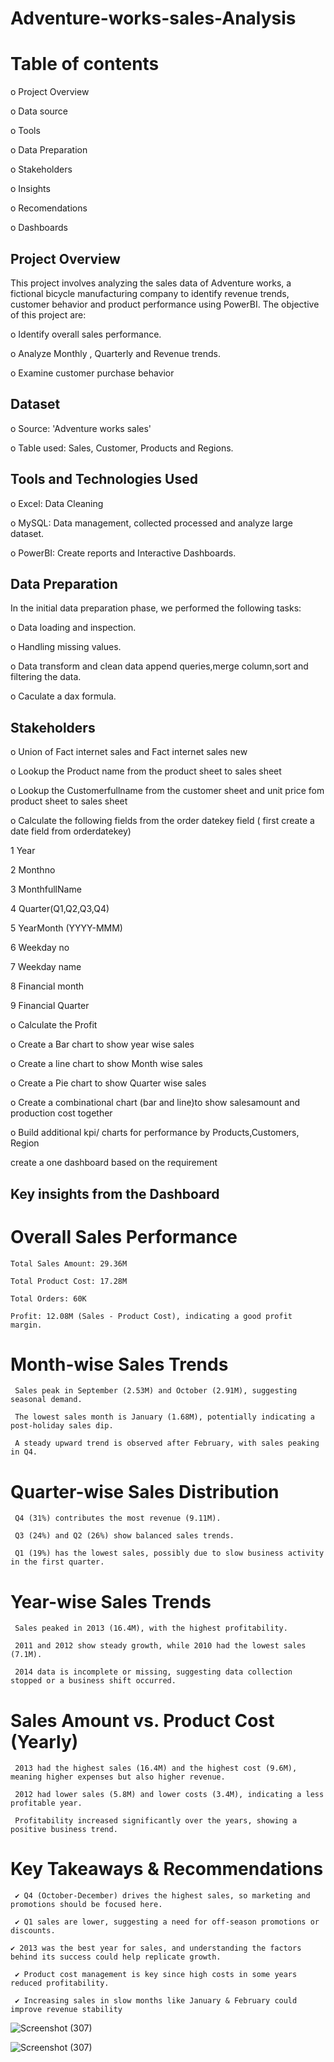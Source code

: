 # Adventure-works-sales-Analysis

# Table of contents

   o Project Overview

   o Data source 

   o Tools

   o Data Preparation 

   o Stakeholders

   o Insights

   o Recomendations

   o Dashboards

## Project Overview
 This project involves analyzing the sales data of Adventure works, a fictional bicycle manufacturing company to identify revenue trends, customer behavior and product performance using PowerBI. The objective of this project are:
 
o Identify overall sales performance.

o Analyze Monthly , Quarterly and Revenue trends.

o Examine customer purchase behavior

## Dataset

o Source: 'Adventure works sales'

o Table used: Sales, Customer, Products and Regions.

## Tools and Technologies Used

o Excel: Data Cleaning 

o MySQL: Data management, collected processed and analyze large dataset.

o PowerBI: Create reports and Interactive Dashboards.

## Data Preparation

In the initial data preparation phase, we performed the following tasks:

o Data loading and inspection.

o Handling missing values.

o Data transform and clean data append queries,merge column,sort and filtering the data.

o Caculate a dax formula.
 
## Stakeholders

o Union of Fact internet sales and Fact internet sales new

o Lookup the Product name from the product sheet to sales sheet

o Lookup the Customerfullname from the customer sheet and unit price fom product sheet to sales sheet

o Calculate the following fields from the order datekey field ( first create a date field from orderdatekey)

1 Year

2 Monthno

3 MonthfullName

4 Quarter(Q1,Q2,Q3,Q4)

5 YearMonth (YYYY-MMM)

6 Weekday no 

7 Weekday name

8 Financial month

9 Financial Quarter

o Calculate the Profit

o Create a Bar chart to show year wise sales

o Create a line chart to show Month wise sales

o Create a Pie chart to show Quarter wise sales

o Create a combinational chart (bar and line)to show salesamount and production cost together

o Build additional kpi/ charts for performance by Products,Customers, Region

create a one dashboard based on the requirement


## Key insights from the Dashboard

  # Overall Sales Performance

    Total Sales Amount: 29.36M

    Total Product Cost: 17.28M

    Total Orders: 60K

    Profit: 12.08M (Sales - Product Cost), indicating a good profit margin.

  # Month-wise Sales Trends

     Sales peak in September (2.53M) and October (2.91M), suggesting seasonal demand.

     The lowest sales month is January (1.68M), potentially indicating a post-holiday sales dip.

     A steady upward trend is observed after February, with sales peaking in Q4.

  # Quarter-wise Sales Distribution

     Q4 (31%) contributes the most revenue (9.11M).

     Q3 (24%) and Q2 (26%) show balanced sales trends.

     Q1 (19%) has the lowest sales, possibly due to slow business activity in the first quarter.

  # Year-wise Sales Trends

     Sales peaked in 2013 (16.4M), with the highest profitability.

     2011 and 2012 show steady growth, while 2010 had the lowest sales (7.1M).

     2014 data is incomplete or missing, suggesting data collection stopped or a business shift occurred.

  # Sales Amount vs. Product Cost (Yearly)

     2013 had the highest sales (16.4M) and the highest cost (9.6M), meaning higher expenses but also higher revenue.

     2012 had lower sales (5.8M) and lower costs (3.4M), indicating a less profitable year.

     Profitability increased significantly over the years, showing a positive business trend.

  # Key Takeaways & Recommendations

     ✔ Q4 (October-December) drives the highest sales, so marketing and promotions should be focused here.
     
     ✔ Q1 sales are lower, suggesting a need for off-season promotions or discounts.
     
    ✔ 2013 was the best year for sales, and understanding the factors behind its success could help replicate growth.
    
     ✔ Product cost management is key since high costs in some years reduced profitability.
     
     ✔ Increasing sales in slow months like January & February could improve revenue stability


![Screenshot (307)](https://github.com/user-attachments/assets/338f8149-5b60-435b-b6f1-46628613f42f)


![Screenshot (307)](https://github.com/user-attachments/assets/338f8149-5b60-435b-b6f1-46628613f42f)
